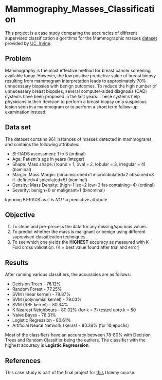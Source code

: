 # Mammography_Masses_Classification
This project is a case study comparing the accuracies of different supervised classification algorithms for the Mammographic masses [dataset](https://archive.ics.uci.edu/ml/datasets/Mammographic+Mass) provided by [UC, Irvine](https://uci.edu/).

## Problem
Mammography is the most effective method for breast cancer screening available today. However, the low positive predictive value of breast biopsy resulting from mammogram interpretation leads to approximately 70% unnecessary biopsies with benign outcomes. To reduce the high number of unnecessary breast biopsies, several computer-aided diagnosis (CAD) systems have been proposed in the last years. These systems help physicians in their decision to perform a breast biopsy on a suspicious lesion seen in a mammogram or to perform a short term follow-up examination instead.

## Data set
The dataset contains 961 instances of masses detected in mammograms, and contains the following attributes:
* BI-RADS assessment: 1 to 5 (ordinal)
* Age: Patient's age in years (integer)
* Shape: Mass shape: (round = 1, oval = 2, lobular = 3, irregular = 4) (nominal)
* Margin: Mass Margin: (circumscribed=1 microlobulated=2 obscured=3 ill-defined=4 spiculated=5) (nominal)
* Density: Mass Density: (high=1 iso=2 low=3 fat-containing=4) (ordinal)
* Severity: benign=0 or malignant=1 (binominal)

Ignoring BI-RADS as it is _NOT_ a predictive attribute

## Objective
1. To clean and pre-process the data for any missing/spurious values.
2. To predict whether the mass is malignant or benign using different suprevised classification techniques.
3. To see which one yields the **HIGHEST** accuracy as measured with K-Fold cross validation. (K = best value found after trial and error)

## Results
After running various classifiers, the accuracies are as follows:
* Decision Trees - 76.12%
* Random Forest - 77.25%
* SVM (linear kernel) - 79.87%
* SVM (polynomial kernel) - 79.03%
* SVM (RBF kernel) - 80.34%
* K Nearest Neighbours - 80.02% (for k = 7) tested upto k = 50
* Naive Bayes - 78.31%
* Logistic Regression - 80.61%
* Artificial Neural Network (Keras) - 80.36% (for 10 epochs)

Most of the classifiers have an accuracy between 78-80% with Decision Trees and Random Classifier being the outliers.
The classifier with the highest accuracy is **Logistic Regresssion**. 


## References
This case study is part of the final project for [this](https://www.udemy.com/data-science-and-machine-learning-with-python-hands-on/) Udemy course.

